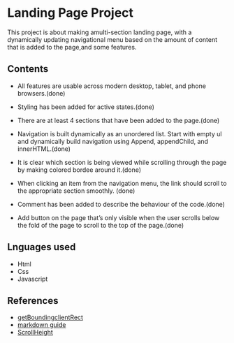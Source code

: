 # Landing Page Project


This project is about making amulti-section landing page, with a dynamically updating navigational menu based on the amount of content that is added to the page,and some features.

## Contents 


 * All features are usable across modern desktop, tablet, and phone browsers.(done)

 * Styling has been added for active states.(done)

 * There are at least 4 sections that have been added to the page.(done)

 * Navigation is built dynamically as an unordered list. Start with empty ul and dynamically build navigation using Append, appendChild, and innerHTML.(done)

 * It is clear which section is being viewed while scrolling through the page by making colored bordee around it.(done)

 * When clicking an item from the navigation menu, the link should scroll to the appropriate section smoothly. (done)

 * Comment has been added to describe the behaviour of the code.(done)

 * Add button on the page that’s only visible when the user scrolls below the fold of the page to scroll to the top of the page.(done)

## Lnguages used


* Html
* Css
* Javascript


## References

* [getBoundingclientRect](https://developer.mozilla.org/en-US/docs/Web/API/Element/getBoundingClientRect)
* [markdown guide](https://www.markdownguide.org/basic-syntax/)
* [ScrollHeight](https://melvingeorge.me/blog/scroll-to-bottom-of-webpage-javascript)